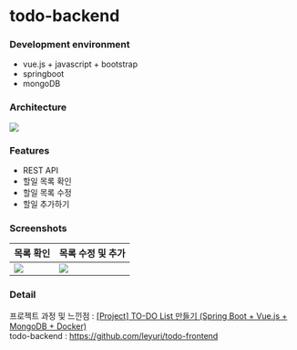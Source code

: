 # todo-backend

### Development environment
- vue.js + javascript + bootstrap
- springboot
- mongoDB

### Architecture

![](https://images.velog.io/images/leyuri/post/5a3ae7b3-e8a0-4fea-9e96-3a9d65ba853e/22222.PNG)

### Features
- REST API
- 할일 목록 확인
- 할일 목록 수정
- 할일 추가하기 

### Screenshots
|목록 확인|목록 수정 및 추가|
|------|---|
|![](https://images.velog.io/images/leyuri/post/81ec5ad5-0756-4fe8-857e-59f6552e2e55/%EC%BA%A11.PNG)|![](https://images.velog.io/images/leyuri/post/f9eb64cd-f8a4-4303-81b4-276e19ccf003/%EC%BA%A12.PNG)|


### Detail
프로젝트 과정 및 느낀점 : <a href="https://velog.io/@leyuri/Project-TO-DO-List-%EB%A7%8C%EB%93%A4%EA%B8%B0">[Project] TO-DO List 만들기 (Spring Boot + Vue.js + MongoDB + Docker)</a><br>
todo-backend : https://github.com/leyuri/todo-frontend
